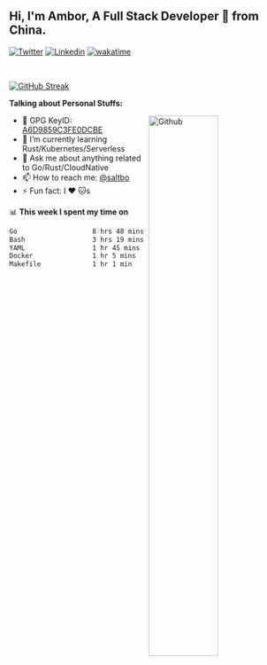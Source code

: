 ## Hi, I'm Ambor, A Full Stack Developer 🚀 from China.

[![Twitter](https://img.shields.io/badge/-saltbo-1ca0f1?style=flat&logo=twitter&logoColor=white)](https://twitter.com/rdsaltbo)
[![Linkedin](https://img.shields.io/badge/-saltbo-blue?style=flat&logo=Linkedin&logoColor=white)](https://www.linkedin.com/in/saltbo/)
[![wakatime](https://wakatime.com/badge/user/f82b1c77-faab-48cd-aef5-a12c0aff104b.svg)](https://wakatime.com/@f82b1c77-faab-48cd-aef5-a12c0aff104b)

&nbsp;  

[![GitHub Streak](http://github-readme-streak-stats.herokuapp.com?user=saltbo&hide_border=true&date_format=M%20j%5B%2C%20Y%5D)](https://git.io/streak-stats)

**Talking about Personal Stuffs:**
<!-- Any image aligned to the right. Beware the width  -->
<img width="50%" align="right" alt="Github" src="https://raw.githubusercontent.com/saltbo/saltbo/master/images/git-header.svg" />

- 🤘 GPG KeyID: [A6D9859C3FE0DCBE](https://saltbo.cn/pgp_keys.asc)
- 🌱 I’m currently learning Rust/Kubernetes/Serverless
- 💬 Ask me about anything related to Go/Rust/CloudNative
- 📫 How to reach me: [@saltbo](https://t.me/saltbo)
- ⚡ Fun fact: I :heart: :cat:s


📊 **This week I spent my time on**
<!--START_SECTION:waka-->

```txt
Go                   8 hrs 48 mins   ████████████░░░░░░░░░░░░░   48.50 %
Bash                 3 hrs 19 mins   ████▓░░░░░░░░░░░░░░░░░░░░   18.34 %
YAML                 1 hr 45 mins    ██▒░░░░░░░░░░░░░░░░░░░░░░   09.70 %
Docker               1 hr 5 mins     █▒░░░░░░░░░░░░░░░░░░░░░░░   05.99 %
Makefile             1 hr 1 min      █▒░░░░░░░░░░░░░░░░░░░░░░░   05.66 %
```

<!--END_SECTION:waka-->
